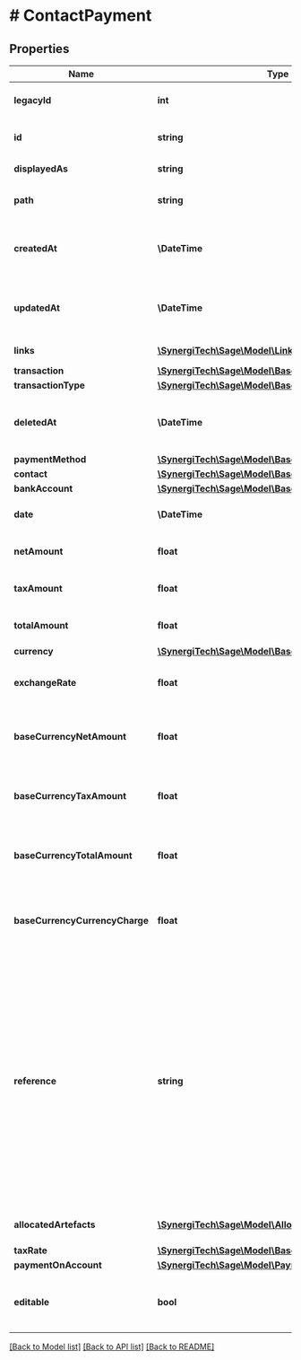 # # ContactPayment

## Properties

Name | Type | Description | Notes
------------ | ------------- | ------------- | -------------
**legacyId** | **int** | The legacy ID for the item | [optional]
**id** | **string** | The unique identifier for the item | [optional]
**displayedAs** | **string** | The name of the resource | [optional]
**path** | **string** | The API path for the resource | [optional]
**createdAt** | **\DateTime** | The datetime when the item was created | [optional]
**updatedAt** | **\DateTime** | The datetime when the item was last updated | [optional]
**links** | [**\SynergiTech\Sage\Model\Link[]**](Link.md) | Links for the resource | [optional]
**transaction** | [**\SynergiTech\Sage\Model\Base**](Base.md) |  | [optional]
**transactionType** | [**\SynergiTech\Sage\Model\Base**](Base.md) |  | [optional]
**deletedAt** | **\DateTime** | The datetime when the item was deleted | [optional]
**paymentMethod** | [**\SynergiTech\Sage\Model\Base**](Base.md) |  | [optional]
**contact** | [**\SynergiTech\Sage\Model\Base**](Base.md) |  | [optional]
**bankAccount** | [**\SynergiTech\Sage\Model\Base**](Base.md) |  | [optional]
**date** | **\DateTime** | The date the payment was made | [optional]
**netAmount** | **float** | The net amount of the payment | [optional]
**taxAmount** | **float** | The tax amount of the payment | [optional]
**totalAmount** | **float** | The total amount of the payment | [optional]
**currency** | [**\SynergiTech\Sage\Model\Base**](Base.md) |  | [optional]
**exchangeRate** | **float** | The exchange rate of the payment | [optional]
**baseCurrencyNetAmount** | **float** | The net amount of the payment in base currency | [optional]
**baseCurrencyTaxAmount** | **float** | The tax amount of the payment in base currency | [optional]
**baseCurrencyTotalAmount** | **float** | The total amount of the payment in base currency | [optional]
**baseCurrencyCurrencyCharge** | **float** | The currency conversion charges in base currency | [optional]
**reference** | **string** | A reference for the payment Note: An upper length limit of 25 or 40 characters is imposed conditionally and may not apply in every request. A hard upper limit of 255 characters is imposed by the storage layer, though. | [optional]
**allocatedArtefacts** | [**\SynergiTech\Sage\Model\AllocatedPaymentArtefact[]**](AllocatedPaymentArtefact.md) | The allocated artefacts | [optional]
**taxRate** | [**\SynergiTech\Sage\Model\Base**](Base.md) |  | [optional]
**paymentOnAccount** | [**\SynergiTech\Sage\Model\PaymentOnAccount**](PaymentOnAccount.md) |  | [optional]
**editable** | **bool** | Indicates whether payment can be edited | [optional]

[[Back to Model list]](../../README.md#models) [[Back to API list]](../../README.md#endpoints) [[Back to README]](../../README.md)
